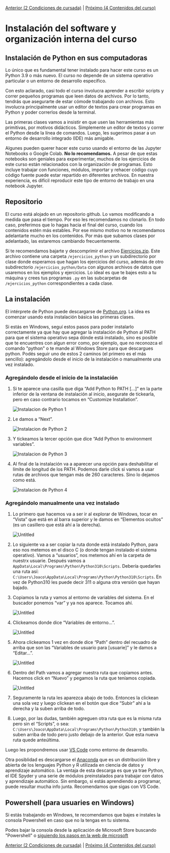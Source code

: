 [Anterior (2 Condiciones de cursada)](/Notas/Cursada.md) | [Próximo (4 Contenidos del curso)](/Notas/Contenidos.md)

# Instalación del software y organización interna del curso

## Instalación de Python en sus computadoras

Lo único que es fundamental tener instalado para hacer este curso es un Python 3.9 o más nuevo. El curso no depende de un sistema operativo particular o un entorno de desarrollo específico.

Con esto aclarado, casi todo el curso involucra aprender a escribir scripts y correr pequeños programas que leen datos de archivos. Por lo tanto, tendrás que asegurarte de estar cómode trabajando con archivos. Esto involucra principalmente usar un editor de textos para crear programas en Python y poder correrlos desde la terminal.

Las primeras clases vamos a insistir en que usen las herramientas más primitivas, por motivos didácticos. Simplemente un editor de textos y correr el Python desde la línea de comandos. Luego, les sugerimos pasar a un entorno de desarrollo integrado (IDE) más amigable.

Algunes pueden querer hacer este curso usando el entorno de las Jupyter Notebooks o Google Colab. **No lo recomendamos.** A pesar de que estas notebooks son geniales para experimentar, muchos de los ejercicios de este curso están relacionados con la organización de programas. Esto incluye trabajar con funciones, módulos, importar y rehacer código cuyo código fuente puede estar repartido en diferentes archivos. En nuestra experiencia, es difícil reproducir este tipo de entorno de trabajo en una notebook Jupyter.

## Repositorio

El curso está alojado en un repositorio github. Lo vamos modificando a medida que pasa el tiempo. Por eso les recomendamos no clonarlo. En todo caso, preferimos que lo hagas hacia el final del curso, cuando los contenidos estén más estables. Por ese mismo motivo no te recomendamos adelantarte mucho en los contenidos. Por más que subamos clases por adelantado, las estaremos cambiando frecuentemente.

Sí te recomendamos bajarte y descomprimir el archivo [Ejercicios.zip](./Ejercicios.zip). Este archivo contiene una carpeta `/ejercicios_python` y un subdirectorio por clase donde esperamos que hagan los ejercicios del curso, además de otro subdirectorio `/ejercicios_python/Data` con algunos archivos de datos que usaremos en los ejemplos y ejercicios. Lo ideal es que te bajes esto a tu máquina y crees tus programas `.py` en las subcarpetas de `/ejercicios_python` correspondientes a cada clase.

## La instalación

El intérprete de Python puede descargarse de [Python.org](https://www.python.org/). La idea es comenzar usando esta instalación básica las primeras clases.

Si estás en Windows, seguí estos pasos para poder instalarlo correctamente ya que hay que agregar la instalación de Python al PATH para que el sistema operativo sepa dónde está instalado, sino es posible que te encuentres con algun error como, por ejemplo, que no reconozca el comando "python" o te mande al Windows Store para que descargues python. Podés seguir uno de estos 2 caminos (el primero es el más sencillo): agregándolo desde el inicio de la instalación o manualmente una vez instalado.

### Agregándolo desde el inicio de la instalación

1. Si te aparece una casilla que diga “Add Python to PATH […]” en la parte inferior de la ventana de instalación al inicio, asegurate de tickearla, pero en caso contrario tocamos en “Customize Installation”.

   ![Instalacion de Python 1](./img/python_ins1.png)

2. Le damos a “Next”.

   ![Instalacion de Python 2](./img/python_ins2.png)

3. Y tickeamos la tercer opción que dice “Add Python to environment variables”.

   ![Instalacion de Python 3](./img/python_ins3.png)

4. Al final de la instalación va a aparecer una opción para deshabilitar el límite de longitud de los PATH. Podemos darle click si vamos a usar rutas de archivos que tengan más de 260 caracteres. Sino lo dejamos como está.

   ![Instalacion de Python 4](./img/python_ins4.png)

### Agregándolo manualmente una vez instalado

1. Lo primero que hacemos va a ser ir al explorar de Windows, tocar en “Vista” que está en al barra superior y le damos en “Elementos ocultos” (es un casillero que está ahí a la derecha).

   ![Untitled](./img/python_path1.png)

2. Lo siguiente va a ser copiar la ruta donde está instalado Python, para eso nos metemos en el disco C (o donde tengan instalado el sistema operativo). Vamos a “usuarios”, nos metemos ahí en la carpeta de nuestrx usuarie. Después vamos a `AppData\Local\Programs\Python\Python310\Scripts`. Debería quedarles una ruta así: `C:\Users\Joaco\AppData\Local\Programs\Python\Python310\Scripts`. En vez de Python310 les puede decir 311 o alguna otra versión que hayan bajado.
3. Copiamos la ruta y vamos al entorno de variables del sistema. En el buscador ponemos “var” y ya nos aparece. Tocamos ahí.

   ![Untitled](./img/python_path2.png)

4. Clickeamos donde dice “Variables de entorno…”.

   ![Untitled](./img/python_path3.png)

5. Ahora clickeamos 1 vez en donde dice “Path” dentro del recuadro de arriba que son las “Variables de usuario para [usuarie]” y le damos a “Editar…”.

   ![Untitled](./img/python_path4.png)

6. Dentro del Path vamos a agregar nuestra ruta que copiamos antes. Hacemos click en “Nuevo” y pegamos la ruta que teníamos copiada.

   ![Untitled](./img/python_path5.png)

7. Seguramente la ruta les aparezca abajo de todo. Entonces la clickean una sola vez y luego clickean en el botón que dice “Subir” ahí a la derecha y la suben arriba de todo.
8. Luego, por las dudas, también agreguen otra ruta que es la misma ruta pero sin el “Scripts”, o sea: `C:\Users\Joaco\AppData\Local\Programs\Python\Python310\` y también la suben arriba de todo pero justo debajo de la anterior. Que esta nueva ruta quede anteúltima.

Luego les propondremos usar [VS Code](https://code.visualstudio.com/) como entorno de desarrollo.

Otra posiblidad es descargarse el [Anaconda](https://www.anaconda.com/products/individual) que es un distribución libre y abierta​ de los lenguajes Python y R utilizada en ciencia de datos y aprendizaje automático. La ventaja de esta descarga es que ya trae Python, el IDE Spyder y una serie de módulos preinstalados para trabajar con datos y aprendizaje automático. Sin embargo, si estás aprendiendo a programar, puede resultar mucha info junta. Recomendamos que sigas con VS Code.


## Powershell (para usuaries en Windows)

Si estás trabajando en Windows, te recomendamos que bajes e instales la consola Powershell en caso que no la tengas en tu sistema.

Podes bajar la consola desde la aplicación de Microsoft Store buscando "Powershell" o [siguiendo los pasos en la web de microsoft](https://learn.microsoft.com/es-es/powershell/scripting/install/installing-powershell-on-windows?view=powershell-7.4#winget)


[Anterior (2 Condiciones de cursada)](/Notas/Cursada.md) | [Próximo (4 Contenidos del curso)](/Notas/Contenidos.md)